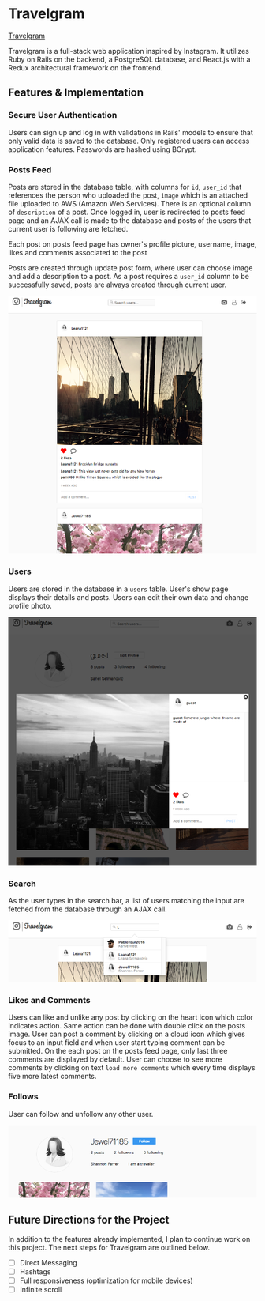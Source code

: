 # Travelgram

[Travelgram][heroku]

[heroku]: http://www.travelgram.world/

Travelgram is a full-stack web application inspired by Instagram. It utilizes Ruby on Rails on the backend, a PostgreSQL database, and React.js with a Redux architectural framework on the frontend.

## Features & Implementation

### Secure User Authentication

Users can sign up and log in with validations in Rails' models to ensure that only valid data is saved to the database. Only registered users can access application features. Passwords are hashed using BCrypt.

### Posts Feed
Posts are stored in the database table, with columns for `id`, `user_id` that references the person who uploaded the post, `image` which is an attached file uploaded to AWS (Amazon Web Services). There is an optional column of `description` of a post. Once logged in, user is redirected to posts feed page and an AJAX call is made to the database and posts of the users that current user is following are fetched.

Each post on posts feed page has owner's profile picture, username, image, likes and comments associated to the post

Posts are created through update post form, where user can choose image and add a description to a post.
As a post requires a `user_id` column to be successfully saved, posts are always created through current user.

![posts-feed](./app/assets/images/readme/posts-feed.png)
### Users
Users are stored in the database in a `users` table. User's show page displays their details and posts. Users can edit their own data and change profile photo.

![posts-feed](./app/assets/images/readme/user-profile.png)

### Search

As the user types in the search bar, a list of users matching the input are fetched from the database through an AJAX call.

![search](./app/assets/images/readme/search.png)

### Likes and Comments
Users can like and unlike any post by clicking on the heart icon which color indicates action. Same action can be done with double click on the posts image.
User can post a comment by clicking on a cloud icon which gives focus to an input field and when user start typing comment can be submitted.
On the each post on the posts feed page, only last three comments are displayed by default. User can choose to see more comments by clicking on text `load more comments` which every time displays five more latest comments.

### Follows

User can follow and unfollow any other user.

![follows](./app/assets/images/readme/follows.png)

## Future Directions for the Project

In addition to the features already implemented, I plan to continue work on this project.  The next steps for Travelgram are outlined below.
* [ ] Direct Messaging
* [ ] Hashtags
* [ ] Full responsiveness (optimization for mobile devices)
* [ ] Infinite scroll
